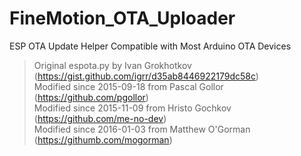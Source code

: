 # FineMotion_OTA_Uploader

ESP OTA Update Helper Compatible with Most Arduino OTA Devices


> Original espota.py by Ivan Grokhotkov (https://gist.github.com/igrr/d35ab8446922179dc58c)  
 Modified since 2015-09-18 from Pascal Gollor (https://github.com/pgollor)  
 Modified since 2015-11-09 from Hristo Gochkov (https://github.com/me-no-dev)  
 Modified since 2016-01-03 from Matthew O'Gorman (https://githumb.com/mogorman)
